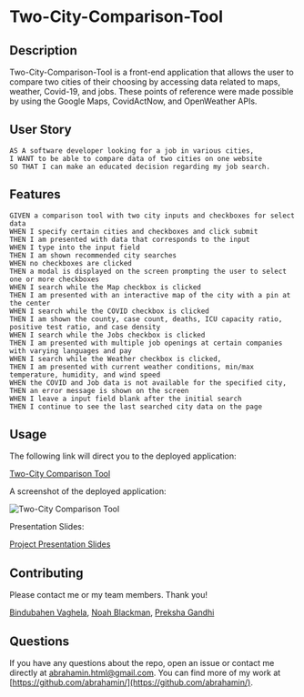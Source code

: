 # Two-City-Comparison-Tool

## Description

Two-City-Comparison-Tool is a front-end application that allows the user to compare two cities of their choosing by accessing data related to maps, weather, Covid-19, and jobs. These points of reference were made possible by using the Google Maps, CovidActNow, and OpenWeather APIs.

## User Story

```
AS A software developer looking for a job in various cities,
I WANT to be able to compare data of two cities on one website
SO THAT I can make an educated decision regarding my job search.
```

## Features

```
GIVEN a comparison tool with two city inputs and checkboxes for select data
WHEN I specify certain cities and checkboxes and click submit
THEN I am presented with data that corresponds to the input
WHEN I type into the input field
THEN I am shown recommended city searches
WHEN no checkboxes are clicked
THEN a modal is displayed on the screen prompting the user to select one or more checkboxes
WHEN I search while the Map checkbox is clicked
THEN I am presented with an interactive map of the city with a pin at the center
WHEN I search while the COVID checkbox is clicked
THEN I am shown the county, case count, deaths, ICU capacity ratio, positive test ratio, and case density
WHEN I search while the Jobs checkbox is clicked
THEN I am presented with multiple job openings at certain companies with varying languages and pay
WHEN I search while the Weather checkbox is clicked,
THEN I am presented with current weather conditions, min/max temperature, humidity, and wind speed
WHEN the COVID and Job data is not available for the specified city,
THEN an error message is shown on the screen
WHEN I leave a input field blank after the initial search
THEN I continue to see the last searched city data on the page
```

## Usage

The following link will direct you to the deployed application:

[Two-City Comparison Tool](https://pgandhi21.github.io/Two-City-Comparison-Tool/)

A screenshot of the deployed application:

![Two-City Comparison Tool](/assets/images/screenshot.png)

Presentation Slides:

[Project Presentation Slides](https://docs.google.com/presentation/d/1i9GAnpjJ5feEp__Zp6oCg5pia-xnEjDgVD0KYEqoqqM/edit?usp=sharing)

## Contributing

Please contact me or my team members. Thank you!

[Bindubahen Vaghela](https://github.com/bindi-v), [Noah Blackman](https://github.com/blackman3178), [Preksha Gandhi](https://github.com/Pgandhi21)

## Questions

If you have any questions about the repo, open an issue or contact me directly at abrahamin.html@gmail.com. You can find more of my work at [https://github.com/abrahamin/](https://github.com/abrahamin/).
